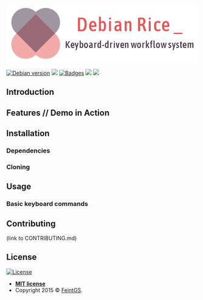 ![Project logo](rice_logo.png)

[![Debian version](https://img.shields.io/badge/Debian%20Stable-v9.8-brightgreen.svg)](https://www.debian.org/releases/stable/)
![](https://img.shields.io/github/commit-activity/w/FeintGS/debian-rice.svg)
[![Badges](http://img.shields.io/:badges-7/7-ff6799.svg)](https://github.com/badges/badgerbadgerbadger)
![](https://img.shields.io/github/followers/feintgs.svg?style=social)
![](https://img.shields.io/twitter/follow/feintgs.svg?style=social)

## Introduction

## Features // Demo in Action

## Installation

### Dependencies

### Cloning

## Usage

### Basic keyboard commands

## Contributing
(link to CONTRIBUTING.md)

## License

[![License](http://img.shields.io/:license-mit-blue.svg?style=flat-square)](http://badges.mit-license.org)

- **[MIT license](http://opensource.org/licenses/mit-license.php)**
- Copyright 2015 © <a href="https://github.com/feintgs" target="_blank">FeintGS</a>.
